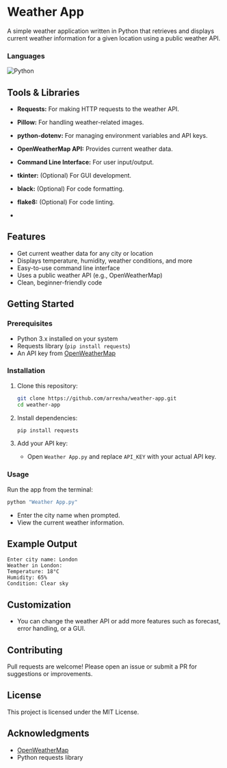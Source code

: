 # Weather App

A simple weather application written in Python that retrieves and displays current weather information for a given location using a public weather API.

### Languages
![Python](https://img.shields.io/badge/-Python-FFD43B?style=flat&logo=python&logoColor=blue)
## Tools & Libraries

- **Requests:** For making HTTP requests to the weather API.
- **Pillow:** For handling weather-related images.
- **python-dotenv:** For managing environment variables and API keys.
- **OpenWeatherMap API:** Provides current weather data.
- **Command Line Interface:** For user input/output.
- **tkinter:** (Optional) For GUI development.
- **black:** (Optional) For code formatting.
- **flake8:** (Optional) For code linting.

- 

## Features

- Get current weather data for any city or location
- Displays temperature, humidity, weather conditions, and more
- Easy-to-use command line interface
- Uses a public weather API (e.g., OpenWeatherMap)
- Clean, beginner-friendly code

## Getting Started

### Prerequisites

- Python 3.x installed on your system
- Requests library (`pip install requests`)
- An API key from [OpenWeatherMap](https://openweathermap.org/api) 

### Installation

1. Clone this repository:
    ```bash
    git clone https://github.com/arrexha/weather-app.git
    cd weather-app
    ```

2. Install dependencies:
    ```bash
    pip install requests
    ```

3. Add your API key:
    - Open `Weather App.py` and replace `API_KEY` with your actual API key.

### Usage

Run the app from the terminal:
```bash
python "Weather App.py"
```
- Enter the city name when prompted.
- View the current weather information.

## Example Output

```
Enter city name: London
Weather in London:
Temperature: 18°C
Humidity: 65%
Condition: Clear sky
```

## Customization

- You can change the weather API or add more features such as forecast, error handling, or a GUI.

## Contributing

Pull requests are welcome! Please open an issue or submit a PR for suggestions or improvements.

## License

This project is licensed under the MIT License.

## Acknowledgments

- [OpenWeatherMap](https://openweathermap.org/)
- Python requests library
